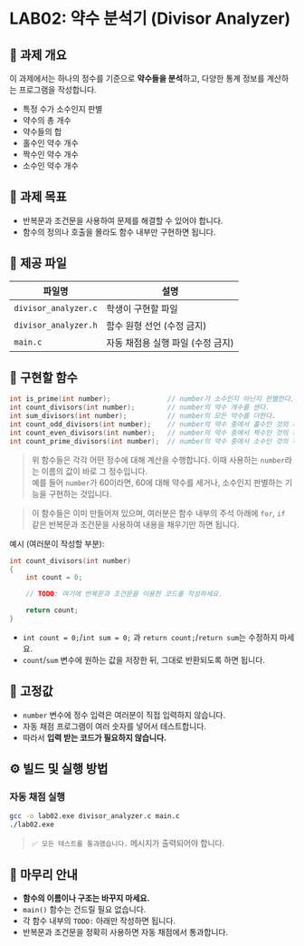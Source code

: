 # LAB02: 약수 분석기 (Divisor Analyzer)

## 🧾 과제 개요

이 과제에서는 하나의 정수를 기준으로 **약수들을 분석**하고, 
다양한 통계 정보를 계산하는 프로그램을 작성합니다.

- 특정 수가 소수인지 판별
- 약수의 총 개수  
- 약수들의 합  
- 홀수인 약수 개수  
- 짝수인 약수 개수  
- 소수인 약수 개수  

## 🎯 과제 목표

- 반복문과 조건문을 사용하여 문제를 해결할 수 있어야 합니다.
- 함수의 정의나 호출을 몰라도 함수 내부만 구현하면 됩니다.


## 📁 제공 파일

| 파일명               | 설명                              |
|----------------------|-----------------------------------|
| `divisor_analyzer.c` | 학생이 구현할 파일                |
| `divisor_analyzer.h` | 함수 원형 선언 (수정 금지)        |
| `main.c`             | 자동 채점용 실행 파일 (수정 금지) |


## 🧩 구현할 함수

```c
int is_prime(int number);              // number가 소수인지 아닌지 판별한다.
int count_divisors(int number);        // number의 약수 개수를 센다.
int sum_divisors(int number);          // number의 모든 약수를 더한다.
int count_odd_divisors(int number);    // number의 약수 중에서 홀수인 것의 개수를 센다.
int count_even_divisors(int number);   // number의 약수 중에서 짝수인 것의 개수를 센다.
int count_prime_divisors(int number);  // number의 약수 중에서 소수인 것의 개수를 센다.

```

> 위 함수들은 각각 어떤 정수에 대해 계산을 수행합니다. 이때 사용하는 `number`라는 이름의 값이 바로 그 정수입니다.  
> 예를 들어 `number`가 60이라면, 60에 대해 약수를 세거나, 소수인지 판별하는 기능을 구현하는 것입니다.

> 이 함수들은 이미 만들어져 있으며, 여러분은 함수 내부의 주석 아래에 `for`, `if` 같은 반복문과 조건문을 사용하여 내용을 채우기만 하면 됩니다.

예시 (여러분이 작성할 부분):

```c
int count_divisors(int number)
{
    int count = 0;

    // TODO: 여기에 반복문과 조건문을 이용한 코드를 작성하세요.

    return count;
}
```

- `int count = 0;`/`int sum = 0;` 과 `return count;`/`return sum`는 수정하지 마세요.  
- `count`/`sum` 변수에 원하는 값을 저장한 뒤, 그대로 반환되도록 하면 됩니다.


## 🔢 고정값

- `number` 변수에 정수 입력은 여러분이 직접 입력하지 않습니다.
- 자동 채점 프로그램이 여러 숫자를 넣어서 테스트합니다.
- 따라서 **입력 받는 코드가 필요하지 않습니다.**


## ⚙️ 빌드 및 실행 방법

### 자동 채점 실행

```bash
gcc -o lab02.exe divisor_analyzer.c main.c
./lab02.exe
```

> `✅ 모든 테스트를 통과했습니다.` 메시지가 출력되어야 합니다.


## 🧭 마무리 안내

- **함수의 이름이나 구조는 바꾸지 마세요.**
- `main()` 함수는 건드릴 필요 없습니다.
- 각 함수 내부의 `TODO:` 아래만 작성하면 됩니다.
- 반복문과 조건문을 정확히 사용하면 자동 채점에서 통과합니다.
